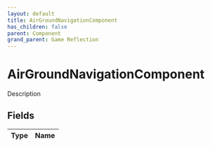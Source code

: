 ```yaml
---
layout: default
title: AirGroundNavigationComponent
has_children: false
parent: Component
grand_parent: Game Reflection
---
```

# AirGroundNavigationComponent
Description 

## Fields

| Type | Name |
|:----------|:--------------|

